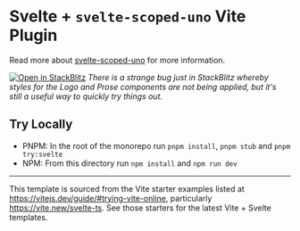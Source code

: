 # Svelte + `svelte-scoped-uno` Vite Plugin

Read more about [svelte-scoped-uno](../../packages/svelte-scoped-uno/README.md) for more information.

[![Open in StackBlitz](https://developer.stackblitz.com/img/open_in_stackblitz_small.svg)](https://stackblitz.com/fork/github/jacob-8/svelte-scoped-uno/tree/main/examples/svelte-vite-plugin)
*There is a strange bug just in StackBlitz whereby styles for the Logo and Prose components are not being applied, but it's still a useful way to quickly try things out.*

## Try Locally
- PNPM: In the root of the monorepo run `pnpm install`, `pnpm stub` and `pnpm try:svelte` 
- NPM: From this directory run `npm install` and `npm run dev`

----

This template is sourced from the Vite starter examples listed at https://vitejs.dev/guide/#trying-vite-online, particularly https://vite.new/svelte-ts. See those starters for the latest Vite + Svelte templates. 